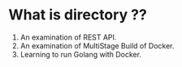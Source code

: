 # What is directory ??

1. An examination of REST API.
2. An examination of MultiStage Build of Docker.
3. Learning to run Golang with Docker.
